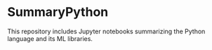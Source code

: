 # SummaryPython
This repository includes Jupyter notebooks summarizing the Python language and its ML libraries.
